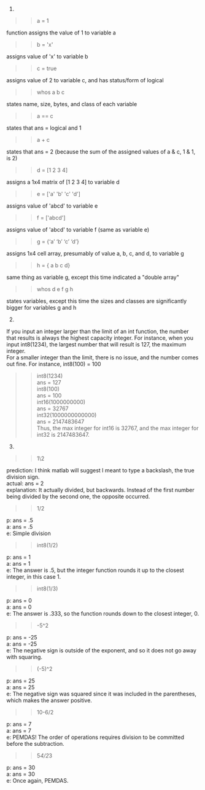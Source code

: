 1.
>> a = 1   

function assigns the value of 1 to variable a  

>> b = 'x'    

assigns value of 'x' to variable b  

>> c = true  

assigns value of 2 to variable c, and has status/form of logical  

>> whos a b c  

states name, size, bytes, and class of each variable  

>> a == c  

states that ans = logical and 1  

>> a + c  

states that ans = 2 (because the sum of the assigned values of a & c, 1 & 1, is 2)  

>> d = [1 2 3 4]  

assigns a 1x4 matrix of [1 2 3 4] to variable d  

>> e = ['a' 'b' 'c' 'd']  

assigns value of 'abcd' to variable e  

>> f = ['abcd']  

assigns value of 'abcd' to variable f (same as variable e)  

>> g = {‘a’ ‘b’ ‘c’ ‘d’}  

assigns 1x4 cell array, presumably of value a, b, c, and d, to variable g  

>> h = { a b c d}  

same thing as variable g, except this time indicated a "double array"  

>> whos d e f g h  

states variables, except this time the sizes and classes are significantly bigger for variables g and h  


2.  
If you input an integer larger than the limit of an int function, the number that results is always the highest capacity integer. For instance, when you input int8(1234), the largest number that will result is 127, the maximum integer.  
For a smaller integer than the limit, there is no issue, and the number comes out fine.  For instance, int8(100) = 100  
>>int8(1234)  
ans = 127  
>>int8(100)  
ans = 100  
>>int16(1000000000)  
ans = 32767  
>>int32(1000000000000)  
ans = 2147483647  
Thus, the max integer for int16 is 32767, and the max integer for int32 is 2147483647.  

3.  
>> 1\2  

prediction: I think matlab will suggest I meant to type a backslash, the true division sign.  
actual: ans = 2  
explanation: It actually divided, but backwards. Instead of the first number being divided by the second one, the opposite occurred.  

>>1/2  

p: ans = .5   
a: ans = .5  
e: Simple division  

>>int8(1/2)  

p: ans = 1    
a: ans = 1  
e: The answer is .5, but the integer function rounds it up to the closest integer, in this case 1.  

>>int8(1/3)  

p: ans = 0  
a: ans = 0  
e: The answer is .333, so the function rounds down to the closest integer, 0.  

>>-5^2  

p: ans = -25  
a: ans = -25  
e: The negative sign is outside of the exponent, and so it does not go away with squaring.  

>>(-5)^2  

p: ans = 25  
a: ans = 25  
e: The negative sign was squared since it was included in the parentheses, which makes the answer positive. 

>>10-6/2  

p: ans = 7  
a: ans = 7  
e: PEMDAS! The order of operations requires division to be committed before the subtraction.  

>>5*4/2*3  

p: ans = 30  
a: ans = 30  
e: Once again, PEMDAS.  


